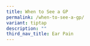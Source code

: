 ```yaml
---
title: When to See a GP
permalink: /when-to-see-a-gp/
variant: tiptap
description: ""
third_nav_title: Ear Pain
---
```

<p></p>